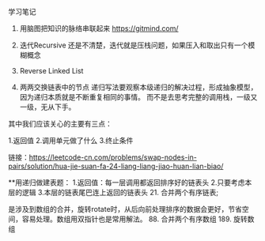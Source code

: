 学习笔记
1. 用脑图把知识的脉络串联起来
https://gitmind.com/
2. 迭代Recursive 还是不清楚，迭代就是压栈问题，如果压入和取出只有一个模糊概念
206. Reverse Linked List

24. 两两交换链表中的节点
递归写法要观察本级递归的解决过程，形成抽象模型，因为递归本质就是不断重复相同的事情。
而不是去思考完整的调用栈，一级又一级，无从下手。

其中我们应该关心的主要有三点：

1.返回值
2.调用单元做了什么
3.终止条件

链接：https://leetcode-cn.com/problems/swap-nodes-in-pairs/solution/hua-jie-suan-fa-24-liang-liang-jiao-huan-lian-biao/

**用递归做建表题：
1.返回值：每一层调用都返回排序好的链表头
2.只要考虑本层的逻辑
3.本层的链表尾巴连上返回的链表头
21. 合并两个有序链表;

是涉及到数组的合并，旋转rotate时，从后向前处理排序的数据会更好，节省空间，容易处理。数组用双指针也是常用解法。
88. 合并两个有序数组
189. 旋转数组